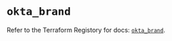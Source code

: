 # `okta_brand`

Refer to the Terraform Registory for docs: [`okta_brand`](https://registry.terraform.io/providers/okta/okta/4.5.0/docs/resources/brand).
